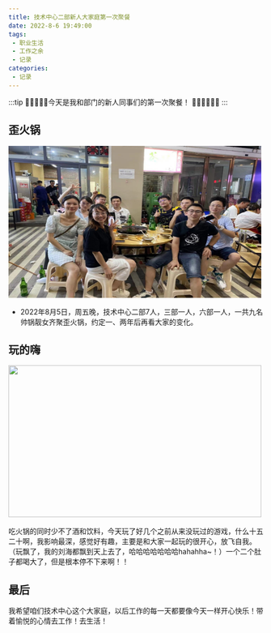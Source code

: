 ```yaml
---
title: 技术中心二部新人大家庭第一次聚餐
date: 2022-8-6 19:49:00
tags:
 - 职业生活
 - 工作之余
 - 记录
categories: 
 - 记录
---
```


:::tip
:tada::strawberry::tada::tangerine::tada:今天是我和部门的新人同事们的第一次聚餐！ :tada::lollipop::strawberry::tada::candy::tada:
:::

<!-- more -->



## 歪火锅

<img src="./images/01.thefirst1.jpg" style="width:500px;height:300px;" />

- 2022年8月5日，周五晚，技术中心二部7人，三部一人，六部一人，一共九名帅锅靓女齐聚歪火锅，约定一、两年后再看大家的变化。

## 玩的嗨

<img src="./images/01.thefirst2.jpg" style="width:500px;height:300px;" />

吃火锅的同时少不了酒和饮料，今天玩了好几个之前从来没玩过的游戏，什么十五二十啊，我影响最深，感觉好有趣，主要是和大家一起玩的很开心，放飞自我。（玩飘了，我的刘海都飘到天上去了，哈哈哈哈哈哈哈hahahha~！）一个二个肚子都喝大了，但是根本停不下来啊！！

## 最后

我希望咱们技术中心这个大家庭，以后工作的每一天都要像今天一样开心快乐！带着愉悦的心情去工作！去生活！
